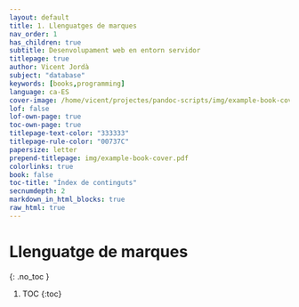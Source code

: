 ```yaml
---
layout: default
title: 1. Llenguatges de marques 
nav_order: 1
has_children: true
subtitle: Desenvolupament web en entorn servidor
titlepage: true
author: Vicent Jordà
subject: "database"
keywords: [books,programming]
language: ca-ES
cover-image: /home/vicent/projectes/pandoc-scripts/img/example-book-cover.png
lof: false
lof-own-page: true
toc-own-page: true
titlepage-text-color: "333333"
titlepage-rule-color: "00737C"
papersize: letter
prepend-titlepage: img/example-book-cover.pdf
colorlinks: true
book: false
toc-title: "Índex de continguts"
secnumdepth: 2
markdown_in_html_blocks: true
raw_html: true
---
```

# Llenguatge de marques
{: .no_toc }

1. TOC
{:toc}
